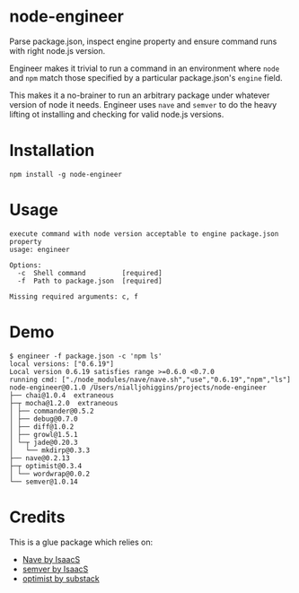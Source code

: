 node-engineer
=============

Parse package.json, inspect engine property and ensure command runs with right node.js version.

Engineer makes it trivial to run a command in an environment where `node` and `npm` match those
specified by a particular package.json's `engine` field.

This makes it a no-brainer to run an arbitrary package under whatever version of node it needs. Engineer uses `nave` and `semver` to do the heavy lifting ot installing and checking for valid node.js versions.

Installation
============
```
npm install -g node-engineer
```

Usage
=====
```
execute command with node version acceptable to engine package.json property
usage: engineer

Options:
  -c  Shell command         [required]
  -f  Path to package.json  [required]

Missing required arguments: c, f
```

Demo
====

```
$ engineer -f package.json -c 'npm ls'
local versions: ["0.6.19"]
Local version 0.6.19 satisfies range >=0.6.0 <0.7.0
running cmd: ["./node_modules/nave/nave.sh","use","0.6.19","npm","ls"]
node-engineer@0.1.0 /Users/nialljohiggins/projects/node-engineer
├── chai@1.0.4  extraneous
├─┬ mocha@1.2.0  extraneous
│ ├── commander@0.5.2 
│ ├── debug@0.7.0 
│ ├── diff@1.0.2 
│ ├── growl@1.5.1 
│ └─┬ jade@0.20.3 
│   └── mkdirp@0.3.3 
├── nave@0.2.13 
├─┬ optimist@0.3.4 
│ └── wordwrap@0.0.2 
└── semver@1.0.14 
```

Credits
=======

This is a glue package which relies on:

* [Nave by IsaacS](https://github.com/isaacs/nave)
* [semver by IsaacS](https://github.com/isaacs/node-semver)
* [optimist by substack](https://github.com/substack/node-optimist)


